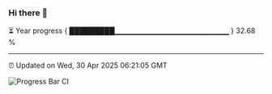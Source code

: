 ### Hi there 👋

⏳ Year progress { █████████▁▁▁▁▁▁▁▁▁▁▁▁▁▁▁▁▁▁▁▁▁ } 32.68 %

---

⏰ Updated on Wed, 30 Apr 2025 06:21:05 GMT

![Progress Bar CI](https://github.com/liununu/liununu/workflows/Progress%20Bar%20CI/badge.svg)
